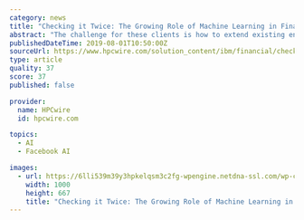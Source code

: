 ```yaml
---
category: news
title: "Checking it Twice: The Growing Role of Machine Learning in Financial Risk Management"
abstract: "The challenge for these clients is how to extend existing environments to cost-efficiently support new ML-oriented frameworks such as TensorFlow, PyTorch, Caffe, and others. Many banks already use IBM Spectrum Symphony software to accelerate and manage ..."
publishedDateTime: 2019-08-01T10:50:00Z
sourceUrl: https://www.hpcwire.com/solution_content/ibm/financial/checking-it-twice-the-growing-role-of-machine-learning-in-financial-risk-management/
type: article
quality: 37
score: 37
published: false

provider:
  name: HPCwire
  id: hpcwire.com

topics:
  - AI
  - Facebook AI

images:
  - url: https://6lli539m39y3hpkelqsm3c2fg-wpengine.netdna-ssl.com/wp-content/uploads/2019/07/shutterstock_496436131.jpg
    width: 1000
    height: 667
    title: "Checking it Twice: The Growing Role of Machine Learning in Financial Risk Management"
---
```

